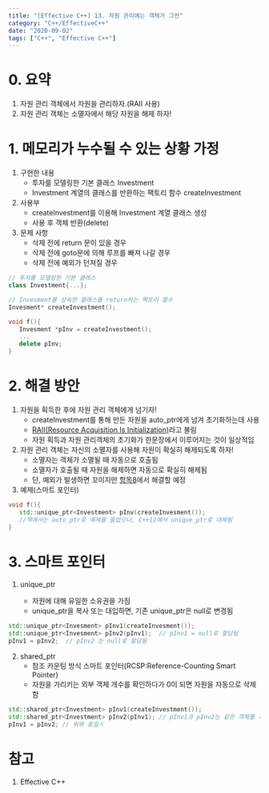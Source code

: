 ```yaml
---
title: "[Effective C++] 13. 자원 관리에는 객체가 그만"
category: "C++/EffectiveC++"
date: "2020-09-02"
tags: ["C++", "Effective C++"]
---
```


# 0. 요약

1. 자원 관리 객체에서 자원을 관리하자.(RAII 사용)
2. 자원 관리 객체는 소멸자에서 해당 자원을 해제 하자!

# 1. 메모리가 누수될 수 있는 상황 가정

1. 구현한 내용
   - 투자를 모델링한 기본 클래스 Investment
   - Investment 계열의 클래스를 반환하는 팩토리 함수 createInvestment
2. 사용부
   - createInvestment를 이용해 Investment 계열 클래스 생성
   - 사용 후 객체 반환(delete)
3. 문제 사항
   - 삭제 전에 return 문이 있을 경우
   - 삭제 전에 goto문에 의해 루프를 빠져 나갈 경우
   - 삭제 전에 예외가 던져질 경우

```cpp
// 투자를 모델링한 기본 클래스
class Investment{...};

// Invesment를 상속한 클래스를 return하는 팩토리 함수
Invesment* createInvestment();

void f(){
   Invesment *pInv = createInvestment();
   ...
   delete pInv;
}
```

# 2. 해결 방안

1. 자원을 획득한 후에 자원 관리 객체에게 넘기자!
   - createInvestment를 통해 만든 자원을 auto_ptr에게 넘겨 초기화하는데 사용
   - [RAII(Resource Acquisition Is Initialization)](https://en.cppreference.com/w/cpp/language/raii)라고 불림
   - 자원 획득과 자원 관리객체의 초기화가 한문장에서 이루어지는 것이 일상적임
2. 자원 관리 객체는 자신의 소멸자를 사용해 자원이 확실히 해제되도록 하자!
   - 소멸자는 객체가 소멸될 때 자동으로 호출됨
   - 소멸자가 호출될 때 자원을 해제하면 자동으로 확실히 해제됨
   - 단, 예외가 발생하면 꼬이지만 [항목8](../effective_14)에서 해결할 예정
3. 예제(스마트 포인터)

```cpp
void f(){
   std::unique_ptr<Investment> pInv(createInvesment());
   //책에서는 auto_ptr로 예제를 들었으나, C++11에서 unique_ptr로 대체됨
}
```

# 3. 스마트 포인터

1. unique_ptr

   - 자원에 대해 유일한 소유권을 가짐
   - unique_ptr을 복사 또는 대입하면, 기존 unique_ptr은 null로 변경됨

```cpp
std::unique_ptr<Invesment> pInv1(createInvesment());
std::unique_ptr<Invesment> pInv2(pInv1);  // pInv1 = null로 할당됨
pInv1 = pInv2;  // pInv2 는 null로 할당됨
```

2. shared_ptr
   - 참조 카운팅 방식 스마트 포인터(RCSP:Reference-Counting Smart Pointer)
   - 자원을 가리키는 외부 객체 개수를 확인하다가 0이 되면 자원을 자동으로 삭제함

```cpp
std::shared_ptr<Investment> pInv1(createInvestment());
std::shared_ptr<Investment> pInv2(pInv1); // pInv1과 pInv2는 같은 객체를 가리킴
pInv1 = pInv2; // 위와 동일ㅈ
```

# 참고

1. Effective C++
